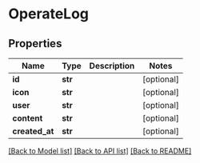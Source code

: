 # OperateLog

## Properties
Name | Type | Description | Notes
------------ | ------------- | ------------- | -------------
**id** | **str** |  | [optional] 
**icon** | **str** |  | [optional] 
**user** | **str** |  | [optional] 
**content** | **str** |  | [optional] 
**created_at** | **str** |  | [optional] 

[[Back to Model list]](../README.md#documentation-for-models) [[Back to API list]](../README.md#documentation-for-api-endpoints) [[Back to README]](../README.md)

